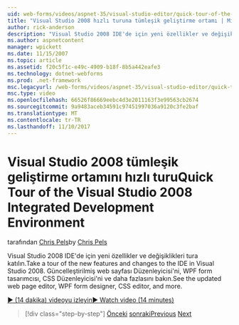 ```yaml
---
uid: web-forms/videos/aspnet-35/visual-studio-editor/quick-tour-of-the-visual-studio-2008-integrated-development-environment
title: "Visual Studio 2008 hızlı turuna tümleşik geliştirme ortamı | Microsoft Docs"
author: rick-anderson
description: "Visual Studio 2008 IDE'de için yeni özellikler ve değişiklikleri tura katılın. Güncelleştirilmiş web sayfası Düzenleyicisi'ni, WPF form tasarımcısı, CSS Düzenleyicisi'ni ve daha fazlasını bakın."
ms.author: aspnetcontent
manager: wpickett
ms.date: 11/15/2007
ms.topic: article
ms.assetid: f20c5f1c-e49c-4909-b18f-8b5a442eafe3
ms.technology: dotnet-webforms
ms.prod: .net-framework
msc.legacyurl: /web-forms/videos/aspnet-35/visual-studio-editor/quick-tour-of-the-visual-studio-2008-integrated-development-environment
msc.type: video
ms.openlocfilehash: 66526f86669eebc4d3e2011163f3e99563cb2674
ms.sourcegitcommit: 9a9483aceb34591c97451997036a9120c3fe2baf
ms.translationtype: MT
ms.contentlocale: tr-TR
ms.lasthandoff: 11/10/2017
---
```

<a name="quick-tour-of-the-visual-studio-2008-integrated-development-environment"></a><span data-ttu-id="c298e-104">Visual Studio 2008 tümleşik geliştirme ortamını hızlı turu</span><span class="sxs-lookup"><span data-stu-id="c298e-104">Quick Tour of the Visual Studio 2008 Integrated Development Environment</span></span>
====================
<span data-ttu-id="c298e-105">tarafından [Chris Pels](https://twitter.com/chrispels)</span><span class="sxs-lookup"><span data-stu-id="c298e-105">by [Chris Pels](https://twitter.com/chrispels)</span></span>

<span data-ttu-id="c298e-106">Visual Studio 2008 IDE'de için yeni özellikler ve değişiklikleri tura katılın.</span><span class="sxs-lookup"><span data-stu-id="c298e-106">Take a tour of the new features and changes to the IDE in Visual Studio 2008.</span></span> <span data-ttu-id="c298e-107">Güncelleştirilmiş web sayfası Düzenleyicisi'ni, WPF form tasarımcısı, CSS Düzenleyicisi'ni ve daha fazlasını bakın.</span><span class="sxs-lookup"><span data-stu-id="c298e-107">See the updated web page editor, WPF form designer, CSS editor, and more.</span></span>

[<span data-ttu-id="c298e-108">&#9654; (14 dakika) videoyu izleyin</span><span class="sxs-lookup"><span data-stu-id="c298e-108">&#9654; Watch video (14 minutes)</span></span>](https://channel9.msdn.com/Blogs/ASP-NET-Site-Videos/quick-tour-of-the-visual-studio-2008-integrated-development-environment)

>[!div class="step-by-step"]
<span data-ttu-id="c298e-109">[Önceki](intellisense-for-jscript-and-aspnet-ajax.md)
[sonraki](creating-and-modifying-a-css-file.md)</span><span class="sxs-lookup"><span data-stu-id="c298e-109">[Previous](intellisense-for-jscript-and-aspnet-ajax.md)
[Next](creating-and-modifying-a-css-file.md)</span></span>

